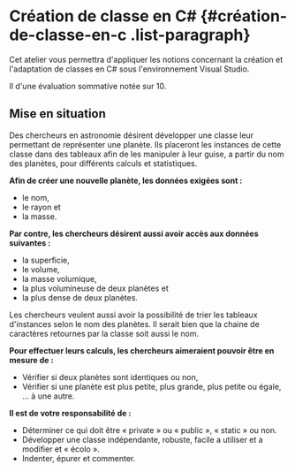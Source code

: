 # Création de classe en C# {#création-de-classe-en-c .list-paragraph}

Cet atelier vous permettra d'appliquer les notions concernant la création et l'adaptation de classes en C# sous
l'environnement Visual Studio.

Il d'une évaluation sommative notée sur 10.

## Mise en situation

Des chercheurs en astronomie désirent développer une classe leur permettant de représenter une planète. Ils placeront
les instances de cette classe dans des tableaux afin de les manipuler à leur guise, a partir du nom des planètes, pour
différents calculs et statistiques.

**Afin de créer une nouvelle planète, les données exigées sont :**

- le nom,
- le rayon et
- la masse.

**Par contre, les chercheurs désirent aussi avoir accès aux données suivantes :**

- la superficie,
- le volume,
- la masse volumique,
- la plus volumineuse de deux planètes et
- la plus dense de deux planètes.

Les chercheurs veulent aussi avoir la possibilité de trier les tableaux d'instances selon le nom des planètes. Il serait
bien que la chaine de caractères retournes par la classe soit aussi le nom.

**Pour effectuer leurs calculs, les chercheurs aimeraient pouvoir être en mesure de :**

- Vérifier si deux planètes sont identiques ou non,
- Vérifier si une planète est plus petite, plus grande, plus petite ou égale, ... à une autre.

**Il est de votre responsabilité de :**

- Déterminer ce qui doit être « private » ou « public », « static » ou non.
- Développer une classe indépendante, robuste, facile a utiliser et a modifier et « écolo ».
- Indenter, épurer et commenter.
